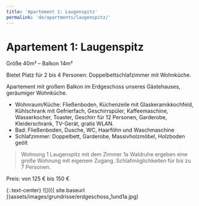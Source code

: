 ```yaml
---
title: 'Apartement 1: Laugenspitz'
permalink: 'de/apartments/laugenspitz/'
---
```


# Apartement 1: Laugenspitz

Größe 40m² – Balkon 14m²

Bietet Platz für 2 bis 4 Personen: Doppelbettschlafzimmer mit Wohnküche.

Apartement mit großem Balkon im Erdgeschoss unseres Gästehauses, geräumiger Wohnküche. 

* Wohnraum/Küche: Fließenboden, Küchenzeile mit Glaskeramikkochfeld, Kühlschrank mit Gefrierfach, Geschirrspüler, Kaffeemaschine, Wasserkocher, Toaster, Geschirr für 12 Personen, Garderobe, Kleiderschrank, TV-Gerät, gratis WLAN.
* Bad: Fließenboden, Dusche, WC, Haarföhn und Waschmaschine
* Schlafzimmer: Doppelbett, Garderobe, Massivholzmöbel, Holzboden geölt

> Wohnung 1 Laugenspitz mit dem Zimmer 1a Waldruhe ergeben eine große Wohnung mit eigenem Zugang. Schlafmöglichkeiten für bis zu 7 Personen.

Preis: von 125 € bis 150 €

{:.text-center}
![]({{ site.baseurl }}assets/images/grundrisse/erdgeschoss_1und1a.jpg)
